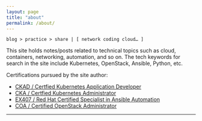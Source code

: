```yaml
---
layout: page
title: "about"
permalink: /about/
---
```


<link rel="stylesheet" href="https://use.fontawesome.com/releases/v5.6.1/css/all.css" integrity="sha384-gfdkjb5BdAXd+lj+gudLWI+BXq4IuLW5IT+brZEZsLFm++aCMlF1V92rMkPaX4PP" crossorigin="anonymous">

```
blog > practice > share | [ network coding cloud… ]
```

This site holds notes/posts related to technical topics such as cloud, containers, networking, automation, and so on.
The tech keywords for search in the site include Kubernetes, OpenStack, Ansible, Python, etc.

Certifications pursued by the site author:
- [CKAD / Certfied Kubernetes Application Developer](https://ti-user-certificates.s3.amazonaws.com/e0df7fbf-a057-42af-8a1f-590912be5460/be0d5acb-d90b-5b0f-a4c6-c34781be4936-shakir-ahmed-ibrahim-certified-kubernetes-application-developer-ckad-certificate.pdf)
- [CKA / Certfied Kubernetes Administrator](https://1drv.ms/b/s!AiKiwABY3LsRhfBudU_RISwWNuRwbQ)
- [EX407 / Red Hat Certified Specialist in Ansible Automation](https://www.redhat.com/rhtapps/services/certifications/badge/verify/DROSPZSGYLB75WH42O2CSZ7R2YAEQU3CUPSQX2KSDXT6RW46LQ34UFHA6EGV4MX6OEQWWNEDUIWXWPUWTPNOZCAXTQD32BJ2PLFPHS3STVWDCMJUD3KGSZYJTPS2YGTCOKOWYMJRGQPNI2LHBGN6LLA2MI======)
- [COA / Certified OpenStack Administrator](https://1drv.ms/b/s!AiKiwABY3LsRhPg-lT9FAjuPw-WGmw)

---

[<i class="fab fa-2x fa-github"></i>](https://github.com/networkandcode)

